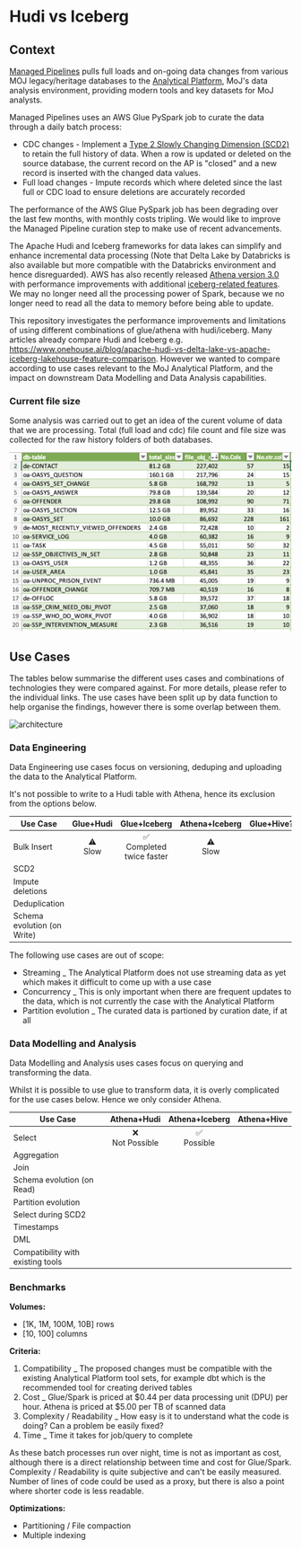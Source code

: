 # Hudi vs Iceberg

## Context

[Managed Pipelines](https://ministryofjustice.github.io/analytical-platform-data-engineering/) pulls full loads and on-going data changes from various MOJ legacy/heritage databases to the [Analytical Platform](https://user-guidance.services.alpha.mojanalytics.xyz/), MoJ's data analysis environment, providing modern tools and key datasets for MoJ analysts.

Managed Pipelines uses an AWS Glue PySpark job to curate the data through a daily batch process:

- CDC changes - Implement a [Type 2 Slowly Changing Dimension (SCD2)](https://en.wikipedia.org/wiki/Slowly_changing_dimension) to retain the full history of data. When a row is updated or deleted on the source database, the current record on the AP is "closed" and a new record is inserted with the changed data values.
- Full load changes - Impute records which where deleted since the last full or CDC load to ensure deletions are accurately recorded

The performance of the AWS Glue PySpark job has been degrading over the last few months, with monthly costs tripling. We would like to improve the Managed Pipeline curation step to make use of recent advancements.

The Apache Hudi and Iceberg frameworks for data lakes can simplify and enhance incremental data processing (Note that Delta Lake by Databricks is also available but more compatible with the Databricks environment and hence disreguarded). AWS has also recently released [Athena version 3.0](https://aws.amazon.com/about-aws/whats-new/2022/10/amazon-athena-announces-upgraded-query-engine/) with performance improvements with additional [iceberg-related features](https://www.matano.dev/blog/2023/02/14/athena-v3-deep-dive). We may no longer need all the processing power of Spark, because we no longer need to read all the data to memory before being able to update.

This repository investigates the performance improvements and limitations of using different combinations of glue/athena with hudi/iceberg. Many articles already compare Hudi and Iceberg e.g. https://www.onehouse.ai/blog/apache-hudi-vs-delta-lake-vs-apache-iceberg-lakehouse-feature-comparison. However we wanted to compare according to use cases relevant to the MoJ Analytical Platform, and the impact on downstream Data Modelling and Data Analysis capabilities.

### Current file size
Some analysis was carried out to get an idea of the curent volume of data that we are processing. Total (full load and cdc) file count and file size was collected for the raw history folders of both databases.

![file_size](MPM_raw_hist_top20.png)

## Use Cases

The tables below summarise the different uses cases and combinations of technologies they were compared against. For more details, please refer to the individual links. The use cases have been split up by data function to help organise the findings, however there is some overlap between them.

![architecture](architecture.drawio.png)

### Data Engineering

Data Engineering use cases focus on versioning, deduping and uploading the data to the Analytical Platform.

It's not possible to write to a Hudi table with Athena, hence its exclusion from the options below.

|Use Case|Glue+Hudi|Glue+Iceberg|Athena+Iceberg|Glue+Hive?|
|-|:-:|:-:|:-:|:-:|
|Bulk Insert|:warning: <br />Slow|:white_check_mark: <br />Completed twice faster|:warning: <br />Slow||
|SCD2||||
|Impute deletions||||
|Deduplication||||
|Schema evolution (on Write)||||

The following use cases are out of scope:

- Streaming _ The Analytical Platform does not use streaming data as yet which makes it difficult to come up with a use case
- Concurrency _ This is only important when there are frequent updates to the data, which is not currently the case with the Analytical Platform
- Partition evolution _ The curated data is partioned by curation date, if at all

### Data Modelling and Analysis

Data Modelling and Analysis uses cases focus on querying and transforming the data.

Whilst it is possible to use glue to transform data, it is overly complicated for the use cases below. Hence we only consider Athena.

|Use Case|Athena+Hudi|Athena+Iceberg|Athena+Hive|
|-|:-:|:-:|:-:|
|Select|:x: <br />Not Possible|:white_check_mark: <br />Possible||
|Aggregation||||
|Join||||
|Schema evolution (on Read)||||
|Partition evolution||||
|Select during SCD2||||
|Timestamps||||
|DML||||
|Compatibility with existing tools||||

### Benchmarks

**Volumes:**
- [1K, 1M, 100M, 10B] rows
- [10, 100] columns

**Criteria:**
1. Compatibility _ The proposed changes must be compatible with the existing Analytical Platform tool sets, for example dbt which is the recommended tool for creating derived tables
2. Cost _ Glue/Spark is priced at $0.44 per data processing unit (DPU) per hour. Athena is priced at $5.00 per TB of scanned data
3. Complexity / Readability _ How easy is it to understand what the code is doing? Can a problem be easily fixed?
4. Time _ Time it takes for job/query to complete

As these batch processes run over night, time is not as important as cost, although there is a direct relationship between time and cost for Glue/Spark. Complexity / Readability is quite subjective and can't be easily measured. Number of lines of code could be used as a proxy, but there is also a point where shorter code is less readable. 

**Optimizations:**
- Partitioning / File compaction
- Multiple indexing
